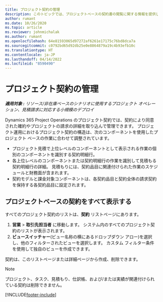 ```yaml
---
title: プロジェクト契約の管理
description: このトピックでは、プロジェクトベースの契約書の閲覧に関する情報を提供します。
author: rumant
ms.date: 10/26/2020
ms.topic: article
ms.reviewer: johnmichalak
ms.author: rumant
ms.openlocfilehash: 64e81593065d97272af6261e17175c76bd8dca7a
ms.sourcegitcommit: c0792bd65d92db25e0e8864879a19c4b93efb10c
ms.translationtype: HT
ms.contentlocale: ja-JP
ms.lasthandoff: 04/14/2022
ms.locfileid: "8590490"
---
```

# <a name="manage-project-contracts"></a>プロジェクト契約の管理

_**適用対象 :** リソース/非在庫ベースのシナリオに使用するプロジェクト オペレーション、見積請求に対応する小規模のデプロイ_

Dynamics 365 Project Operations のプロジェクト契約では、契約により同意された確約やプロジェクトの請求の詳細を取り込んで管理できます。 プロジェクト運用におけるプロジェクト契約の構造は、次のコンポーネントを使用したプロジェクト ベースの作業に合わせて調整されています。

- プロジェクト見積で上位レベルのコンポーネントとして表示される作業の個別のコンポーネントを識別する契約明細行。
- 各上位レベルのコンポーネントまたは契約明細行の作業を識別して見積もる契約明細行の詳細。 見積もりには、契約品目に関連付けられた作業のスケジュールと財務面が含まれます。
- 契約モデルと課金対象コンポーネントは、各契約品目と契約全体の請求契約を保持する各契約品目に設定されます。

## <a name="view-all-project-based-contracts"></a>プロジェクトベースの契約をすべて表示する

すべてのプロジェクト契約のリストは、**契約** リストページにあります。 

1. **営業** > **取引先担当者** に移動します。 システム内のすべてのプロジェクト契約のリストが表示されます。 
2. **ビュースイッチャー**(ビュー名称の横にあるドロップダウン アロー)を選択し、他のフィルターされたビューを選択します。 カスタム フィルター条件を使用して独自のビューを作成できます。

契約は、このリストページまたは詳細ページから作成、削除できます。

> [!NOTE]
> プロジェクト、タスク、見積もり、仕訳帳、および/または実績が関連付けられている契約は削除できません。 


[!INCLUDE[footer-include](../../includes/footer-banner.md)]
